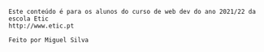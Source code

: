 <!-- 
# Modulo-1
-->
<!DOCTYPE html>

<html>
  <head>
    <metadata description="Matéria e informação obtida pelos alunos da etic, web dev, 21/22"  
  </head>
  <body>
    
    Este conteúdo é para os alunos do curso de web dev do ano 2021/22 da escola Etic
    http://www.etic.pt
    
    Feito por Miguel Silva
    
  </body>
</html>
